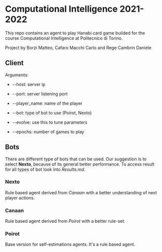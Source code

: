 # Computational Intelligence 2021-2022

This repo contains an agent to play Hanabi card game builded for the course Computational Intelligence at Politecnico di Torino.

Project by Borzi Matteo, Cafaro Macchi Carlo and Rege Cambrin Daniele

## Client

Arguments:

- --host: server ip

- --port: server listening port

- --player_name: name of the player

- --bot: type of bot to use (Poirot, Nexto)

- --evolve: use this to tune parameters

- --epochs: number of games to play

## Bots

There are different type of bots that can be used. Our suggestion is to select **Nexto**, because of its general better performance. To access result for all types of bot look into _Results.md_.

### Nexto

Rule based agent derived from _Canaan_ with a better understanding of next player actions.

### Canaan

Rule based agent derived from _Poirot_ with a better rule-set.

### Poirot

Base version for self-estimations agents. It's a rule based agent.

